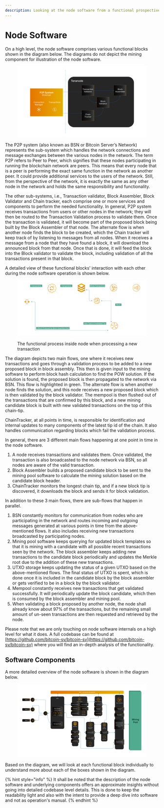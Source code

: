 ```yaml
---
description: Looking at the node software from a functional prospective
---
```


# Node Software

On a high level, the node software comprises various functional blocks shown in the diagram below. The diagrams do not depict the mining component for illustration of the node software.

<figure><img src="../../../.gitbook/assets/image (4) (1).png" alt=""><figcaption></figcaption></figure>

The P2P system (also known as BSN or Bitcoin Server’s Network) represents the sub-system which handles the network connections and message exchanges between the various nodes in the network. The term P2P refers to Peer to Peer, which signifies that these nodes participating in running the blockchain network are peers. This means that every node that is a peer is performing the exact same function in the network as another peer. It could provide additional services to the users of the network. Still, from the perspective of the network, it is exactly the same as any other node in the network and holds the same responsibility and functionality.

The other sub-systems, i.e., Transaction validator, Block Assembler, Block Validator and Chain tracker, each comprise one or more services and components to perform the needed functionality. In general, P2P system receives transactions from users or other nodes in the network; they will then be routed to the Transaction Validation process to validate them. Once the transaction is validated, it will become part of the proposed block being built by the Block Assembler of that node. The alternate flow is when another node finds the block to be created, which the Chain tracker will keep track of by listening to messages from all nodes. When it receives a message from a node that they have found a block, it will download the announced block from that node. Once that is done, it will feed the block into the Block validator to validate the block, including validation of all the transactions present in that block.

A detailed view of these functional blocks’ interaction with each other during the node software operation is shown below.

<figure><img src="../../../.gitbook/assets/image (5) (1).png" alt=""><figcaption><p>The functional process inside node when processing a new transaction</p></figcaption></figure>

The diagram depicts two main flows, one where it receives new transactions and goes through a validation process to be added to a new proposed block in block assembly. This then is given input to the mining software to perform block hash calculation to find the POW solution. If the solution is found, the proposed block is then propagated to the network via BSN. This flow is highlighted in green. The alternate flow is when another node finds the solution, and this node receives a new proposed block which is then validated by the block validator. The mempool is then flushed out of the transactions that are confirmed by this block, and a new mining candidate block is built with new validated transactions on the top of this chain-tip.

ChainTracker, at all points in time, is responsible for identification and internal updates to many components of the latest tip id of the chain. It also handles communication regarding blocks which fail the validation process.

In general, there are 3 different main flows happening at one point in time in the node software.

1. A node receives transactions and validates them. Once validated, the transaction is also broadcasted to the node network via BSN, so all nodes are aware of the valid transaction.
2. Block Assembler builds a proposed candidate block to be sent to the mining pool software to calculate the mining solution based on the candidate block header.
3. ChainTracker monitors the longest chain tip, and if a new block tip is discovered, it downloads the block and sends it for block validation.

In addition to these 3 main flows, there are sub-flows that happen in parallel.

1. BSN constantly monitors for communication from nodes who are participating in the network and routes incoming and outgoing messages generated at various points in time from the above-mentioned flows. It also includes receiving new transactions broadcasted by participating nodes.
2. Mining pool software keeps querying for updated block templates so that it is mining with a candidate with all possible recent transactions seen by the network. The block assembler keeps adding new transactions to the candidate block periodically and updates the Merkle root due to the addition of these new transactions.
3. UTXO storage keeps updating the status of a given UTXO based on the above-mentioned flows. The final status of UTXO is spent, which is done once it is included in the candidate block by the block assembler or gets verified to be in a block by the block validator.
4. Mempool constantly receives new transactions that get validated successfully. It will periodically update the block candidate, which then is consumed by the block assembler and mining pool.
5. When validating a block proposed by another node, the node shall already know about 97% of the transactions, but the remaining small amount of un-seen transactions are then requested and retrieved by the node.

Please note that we are only touching on node software internals on a high level for what it does. A full codebase can be found at [https://github.com/bitcoin-sv/bitcoin-sv](https://github.com/bitcoin-sv/bitcoin-sv) where you will find an in-depth analysis of the functionality.

## Software Components

A more detailed overview of the node software is shown in the diagram below.

<figure><img src="../../../.gitbook/assets/image (6) (1).png" alt=""><figcaption></figcaption></figure>

Based on the diagram, we will look at each functional block individually to understand more about each of the boxes shown in the diagram.

{% hint style="info" %}
It shall be noted that the description of the node software and underlying components offers an approximate insights without going into detailed codebase level details. This is done to keep the readability light and also with the intent to provide a deep dive into software and not as operation's manual.
{% endhint %}
